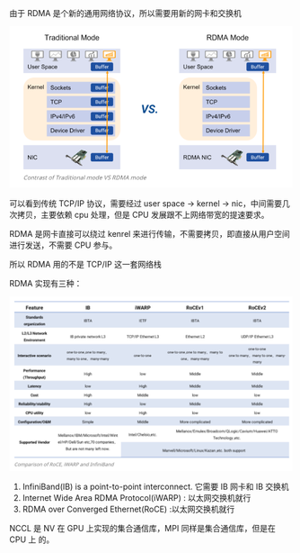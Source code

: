 
由于 RDMA 是个新的通用网络协议，所以需要用新的网卡和交换机

![](./imgs/traditional-vs-rdma.png)

可以看到传统 TCP/IP 协议，需要经过 user space -> kernel -> nic，中间需要几次拷贝，主要依赖 cpu 处理，但是 CPU 发展跟不上网络带宽的提速要求。

RDMA 是网卡直接可以绕过 kenrel 来进行传输，不需要拷贝，即直接从用户空间进行发送，不需要 CPU 参与。

所以 RDMA 用的不是 TCP/IP 这一套网络栈

RDMA 实现有三种：

![](imgs/RoCE-iWARP-InfiniBand.png)

1. InfiniBand(IB) is a point-to-point interconnect. 它需要 IB 网卡和 IB 交换机
2. Internet Wide Area RDMA Protocol(iWARP) : 以太网交换机就行
3. RDMA over Converged Ethernet(RoCE) :以太网交换机就行



NCCL 是 NV 在 GPU 上实现的集合通信库，MPI 同样是集合通信库，但是在 CPU 上 的。
